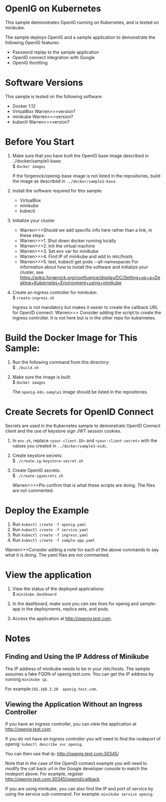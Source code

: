# OpenIG on Kubernetes 

This sample demonstrates OpenIG running on Kubernetes, and is tested on minikube.

The sample deploys OpenIG and a sample application to demonstrate the following OpenIG features:
* Password replay to the sample application
* OpenID connect integration with Google 
* OpenIG throttling 

# Software Versions
This sample is tested on the following software:
* Docker 1.12
* VirtualBox Warren>>>version?
* minikube Warren>>>version?
* kubectl Warren>>>version?


# Before You Start
1. Make sure that you have built the OpenIG base image described in ../docker/sample1-base:<br>
    $ `docker images`

    If the forgerock/openig-base image is not listed in the repositories,
    build the image as described in `../docker/sample1-base`.

2. Install the software required for this sample:
    * VirtualBox
    * minikube
    * kubectl

3. Initialize your cluster
    * Warren>>>Should we add specific info here rather than a link, in these steps:
    * Warren>>>1. Shut down docker running locally
    * Warren>>>2. Init the virtual machine
    * Warren>>>3. Set env var for minikube
    * Warren>>>4. Find IP of minikube and add to /etc/hosts
    * Warren>>>5. test, kubectl get pods --all-namespaces
    For information about how to install the software and initialize your cluster, see
    https://wikis.forgerock.org/confluence/display/DC/Setting+up+a+Desktop+Kubernetes+Environment+using+minikube

4. Create an ingress controller for minikube:<br>
    $ `create-ingress.sh`

    Ingress is not mandatory but makes it easier to create the callback URL for OpenID connect.
    Warren>>> Consider adding the script to create the ingress controller. It is not here but is in the other repo for kubernetes.


# Build the Docker Image for This Sample:
1. Run the following command from this directory:<br>
    $ `./build.sh`

2. Make sure the image is built:<br>
    $ `docker images`

    The `openig-k8s-sample1` image should be listed in the repositories.


# Create Secrets for OpenID Connect
Secrets are used in the Kubernetes sample to demonstrate OpenID Connect client and the use of keystore sign JWT session cookies.

1. In `env.sh`, replace `<your-client-ID>` and `<your-client-secret>` with the values you created in `../docker/sample3-oidc`.

2. Create keystore secrets:<br>
    $ `./create-ig-keystore-secret.sh`

3. Create OpenIG secrets:<br>
    $ `./create-igsecrets.sh`

    Warren>>>>Pls confirm that is what these scripts are doing. The files are not commented.


# Deploy the Example
1. Run `kubectl create -f openig.yaml`
2. Run `kubectl create -f service.yaml`
3. Run `kubectl create -f ingress.yaml`
4. Run `kubectl create -f sample-app.yaml`

Warren>>>Consider adding a note for each of the above commands to say what it is doing.
             The yaml files are not commented.

# View the application
1. View the status of the deployed applications:<br>
    $ `minikube dashboard`

2. In the dashboard, make sure you can see lines for openig and sample-app in the deployments, replica sets, and pods.

3. Access the application at http://openig.test.com.


# Notes

Finding and Using the IP Address of Minikube
---

The IP address of minikube needs to be in your /etc/hosts. The sample assumes a fake FQDN of openig.test.com. You
can get the IP address by running ```minikube ip```.

For example:`192.168.3.20  openig.test.com`.


Viewing the Application Without an Ingress Controller
---
If you have an ingress controller, you can view the application at http://openig.test.com

If you do not have an ingress controller you will need to find the nodeport of openig:
`kubectl describe svc openig`.

You can then use that ip: http://openig.test.com:30345/

Note that in the case of the OpenID connect example you will need to modify the call back url in the Google developer
console to match the nodeport above.  For example, register http://openig.test.com:30345/openid/callback

If you are using minikube, you can also find the IP and port of service by using the service sub-command. For example:
`minikube service openig`.
